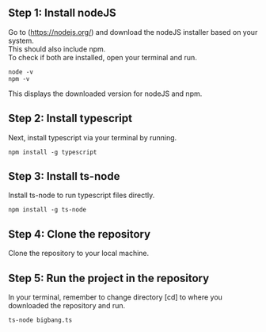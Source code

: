 ## Step 1: Install nodeJS
Go to (https://nodejs.org/) and download the nodeJS installer based on your system.  
This should also include npm.  
To check if both are installed, open your terminal and run.
```shell
node -v
npm -v
```
This displays the downloaded version for nodeJS and npm.

## Step 2: Install typescript
Next, install typescript via your terminal by running.
```shell
npm install -g typescript
```

## Step 3: Install ts-node
Install ts-node to run typescript files directly.
```shell
npm install -g ts-node
```

## Step 4: Clone the repository
Clone the repository to your local machine.

## Step 5: Run the project in the repository
In your terminal, remember to change directory [cd] to where you downloaded the repository and run.
```shell
ts-node bigbang.ts
```
